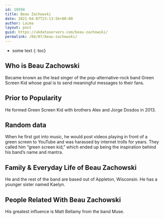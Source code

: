 ```yaml
---
id: 19594
title: Beau Zachowski
date: 2021-04-07T23:13:56+00:00
author: Laima
layout: post
guid: https://ukdataservers.com/beau-zachowski/
permalink: /04/07/beau-zachowski/
---
```


* some text
{: toc}


## Who is Beau Zachowski
                  
                  
                  
Became known as the lead singer of the pop-alternative-rock band Green Screen Kid whose goal is to send meaningful messages to their fans.
                  
              
            
              
            
                
                
                
## Prior to Popularity
                  
                  
                  
He formed Green Screen Kid with brothers Alex and Jorge Dosdos in 2013.
                  
              
            
              
            
                
                
                
## Random data
                  
                  
                  
When he first got into music, he would post videos playing in front of a green screen to YouTube and was harassed by internet trolls for years. They called him &#8220;green screen kid,&#8221; which ended up being the inspiration behind his band&#8217;s name and mantra.
                  
              
            
              
            
                
                
                
## Family & Everyday Life of Beau Zachowski
                  
                  
                  
He and the rest of the band are based out of Appleton, Wisconsin. He has a younger sister named Kaelyn.
                  
              
            
              
            
                
                
                
## People Related With Beau Zachowski
                  
                  
                  
His greatest influence is Matt Bellamy from the band Muse.
                  
              
            
              
            
                
              
            
              
              
            
            
              
            
          
          
          
